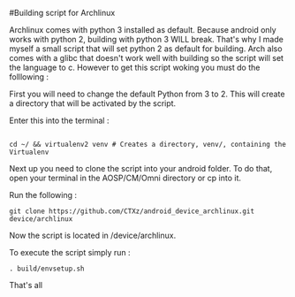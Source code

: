 #Building script for Archlinux

Archlinux comes with python 3 installed as default. Because android only works with python 2, building with python 3 WILL break. That's why I made myself a small script that will set python 2 as default for building. Arch also comes with a glibc that doesn't work well with building so the script will set the language to c. However to get this script woking you must do the folllowing :

First you will need to change the default Python from 3 to 2. This will create a directory that will be activated by the script.


Enter this into the terminal :

```

cd ~/ && virtualenv2 venv # Creates a directory, venv/, containing the Virtualenv
```

Next up you need to clone the script into your android folder. To do that, open your terminal in the AOSP/CM/Omni directory or cp into it. 

Run the following : 

```
git clone https://github.com/CTXz/android_device_archlinux.git device/archlinux
```

Now the script is located in <Your android dir>/device/archlinux. 

To execute the script simply run :

```
. build/envsetup.sh
```

That's all
